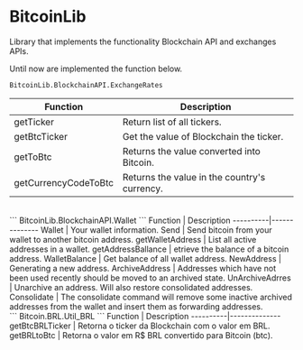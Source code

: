 # BitcoinLib
Library that implements the functionality Blockchain API and exchanges APIs.

Until now are implemented the function below.

```
BitcoinLib.BlockchainAPI.ExchangeRates
```
Function  |  Description
----------|--------------
getTicker | Return list of all tickers.
getBtcTicker | Get the value of Blockchain the ticker.
getToBtc  | Returns the value converted into Bitcoin.
getCurrencyCodeToBtc  | Returns the value in the country's currency.

<br />
```
BitcoinLib.BlockchainAPI.Wallet
```
Function  |  Description
----------|--------------
Wallet | Your wallet information.
Send | Send bitcoin from your wallet to another bitcoin address.
getWalletAddress | List all active addresses in a wallet.
getAddressBallance | etrieve the balance of a bitcoin address.
WalletBalance | Get balance of all wallet address.
NewAddress | Generating a new address.
ArchiveAddress | Addresses which have not been used recently should be moved to an archived state.
UnArchiveAdrres | Unarchive an address. Will also restore consolidated addresses.
Consolidate | The consolidate command will remove some inactive archived addresses from the wallet and insert them as forwarding addresses.


<br />
```
Bitcoin.BRL.Util_BRL
```
Function  |  Description
----------|--------------
getBtcBRLTicker | Retorna o ticker da Blockchain com o valor em BRL.
getBRLtoBtc | Retorna o valor em R$ BRL convertido para Bitcoin (btc).
